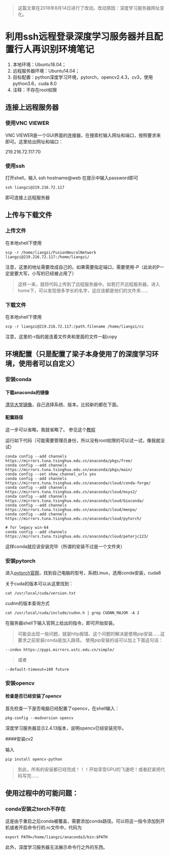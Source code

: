 >这篇文章在2018年8月14日进行了改动。改动原因：深度学习服务器网址变化。

# 利用ssh远程登录深度学习服务器并且配置行人再识别环境笔记
1. 本地环境：Ubuntu18.04；
2. 远程服务器环境：Ubuntu14.04；
3. 目标配置：python深度学习环境，pytorch，opencv2.4.3，cv3，使用python3.6，cuda 8.0
4. 注释：不存在root权限



## 连接上远程服务器
### 使用VNC VIEWER

VNC VIEWER是一个GUI界面的连接器，在搜索栏输入网址和端口，按照要求来即可。这里给出网址和端口：

219.216.72.117:70
### 使用ssh

打开shell，输入 ssh hostname@web 在提示中输入password即可

```commandline
ssh liangzi@219.216.72.117
```

即可连接上远程服务器

## 上传与下载文件
### 上传文件

在本地shell下使用
```commandline
scp -r /home/liangzi/FusionNeuralNetwork liangzi@219.216.72.117:/home/liangzi/
```
注意，这里的地址需要改成自己的。如果需要指定端口，需要使用-P（此处的P一定是要大写，小写的已经被占用了）

> 这样一来，就将代码上传到了远程服务器中。如若打开远程服务器，进入home下，可以发现很多学长的名字，这应该都是他们的文件夹……

### 下载文件

在本地shell下使用
```commandline
scp -r liangzi@219.216.72.117:/path.filename /home/liangzi/cc
```
注意，这里的-r指的是连着文件夹和里面的文件一起copy

## 环境配置（只是配置了梁子本身使用了的深度学习环境，使用者可以自定义）
### 安装conda
#### 下载anaconda的镜像
[清华大学镜像](https://mirrors.tuna.tsinghua.edu.cn/anaconda/archive/)，自己选择系统、版本。比较新的都在下面。
#### 配置路径
这一步可以省略，我就省略了。
参见这个[教程](https://mirror.tuna.tsinghua.edu.cn/help/anaconda/)

运行如下代码（可能需要管理员身份，所以没有root权限的可以试一试，像我就没试）
```commandline
conda config --add channels https://mirrors.tuna.tsinghua.edu.cn/anaconda/pkgs/free/
conda config --add channels https://mirrors.tuna.tsinghua.edu.cn/anaconda/pkgs/main/
conda config --set show_channel_urls yes
conda config --add channels https://mirrors.tuna.tsinghua.edu.cn/anaconda/cloud/conda-forge/
conda config --add channels https://mirrors.tuna.tsinghua.edu.cn/anaconda/cloud/msys2/
conda config --add channels https://mirrors.tuna.tsinghua.edu.cn/anaconda/cloud/bioconda/
conda config --add channels https://mirrors.tuna.tsinghua.edu.cn/anaconda/cloud/menpo/
conda config --add channels https://mirrors.tuna.tsinghua.edu.cn/anaconda/cloud/pytorch/

# for legacy win-64
conda config --add channels https://mirrors.tuna.tsinghua.edu.cn/anaconda/cloud/peterjc123/
```
这样conda就应该安装完毕（所谓的安装不过是一个文件夹）

### 安装pytorch

进入[pytorch官网](https://pytorch.org/)，找到自己电脑的型号，系统Linux，选用conda安装，cuda8

关于cuda的版本可以从这里找到：
```commandline
cat /usr/local/cuda/version.txt
```
cudnn的版本查询方式
```commandline
cat /usr/local/cuda/include/cudnn.h | grep CUDNN_MAJOR -A 2
```
在服务器shell下输入官网上给出的指令，即可开始安装。
> 可能会出现一些问题，就是http报错，这个问题的解决是使用pip安装……这要求之前安装conda是加入路径。
使用pip安装的话可以加上下面这句话：

```commandline
--index https://pypi.mirrors.ustc.edu.cn/simple/
```
> 或者
```commandline
--default-timeout=100 future
```
### 安装opencv

#### 检查是否已经安装了opencv
首先检查一下是否电脑已经配置了opencv，在shell输入：
```commandline
pkg-config --modversion opencv
```
深度学习服务器显示2.4.13版本，说明opencv已经安装完毕。

####安装cv2

输入
```commandline
pip install opencv-python
```
> 到此，所有的安装都已经完成！！！开始享受GPU的飞速吧！或者赶紧把代码写完......

## 使用过程中的可能问题：
### conda安装之torch不存在
这是由于重启之后conda被覆盖，需要添加conda路径。可以将这一指令添加到开机或者开启命令行的.rc文件中，代码为
```commandline
export PATH=/home/liangzi/anaconda3/bin:$PATH
```
此外，深度学习服务器无法展示命令行之外的东西。














